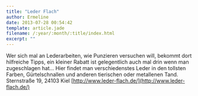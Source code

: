 ```yaml
---
title: "Leder Flach"
author: Ermeline
date: 2013-07-28 00:54:42
template: article.jade
filename: /:year/:month/:title/index.html
excerpt: ""
---
```


Wer sich mal an Lederarbeiten, wie Punzieren versuchen will, bekommt
dort hilfreiche Tipps, ein kleiner Rabatt ist gelegentlich auch mal drin
wenn man zugeschlagen hat... Hier findet man verschiedenstes Leder in
den tollsten Farben, Gürtelschnallen und anderen tierischen oder
metallenen Tand. Sternstraße 19, 24103 Kiel
[http://www.leder-flach.de/](http://www.leder-flach.de/)
